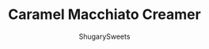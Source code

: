 ---
layout: ../../layouts/MarkdownPostLayout.astro
title: Caramel Macchiato Creamer
author: ShugarySweets
pubDate: 2019-01-15
description: "Replace your daily drive-thru coffee habit with homemade Caramel Macchiato Coffee Creamer. This caramel-flavored creamer is easy to make with ingredients you can actually pronounce!"
image_url: https://www.shugarysweets.com/wp-content/uploads/2014/07/caramel-macchiato-coffee-creamer-3-scaled.jpg
tags: ["Basics","American"]
calories: 137
protein: 3
carbohydrates: 23
fats: 4
fiber: 0
ingredients: ["1 1/2 cup whole milk","1 teaspoon espresso powder","14 ounce can sweetened condensed milk","1/3 cup caramel sauce","2 teaspoons vanilla extract"]
serves: 2
time: "5 minutes"
prepTime: "5 minutes"
instructions: ["In a quart size mason jar, combine 1/2 cup of the milk with the espresso powder. Microwave for 30 seconds.","Whisk smooth, and heat an additional 30 seconds. Add remaining milk, sweetened condensed milk, caramel sauce and vanilla.","Screw top on mason jar and shake vigorously until combined.  Store in refrigerator."]
nutrition: ["137 calories","23 grams carbohydrates","14 milligrams cholesterol","4 grams fat","0 grams fiber","3 grams protein","2 grams saturated fat","75 milligrams sodium","23 grams sugar","0 grams trans fat","1 grams unsaturated fat"]
---